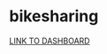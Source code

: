 # bikesharing

[LINK TO DASHBOARD](https://public.tableau.com/shared/7TF34CDZP?:display_count=n&:origin=viz_share_link)
